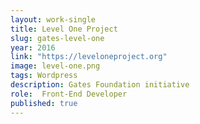 ```yaml
---
layout: work-single
title: Level One Project
slug: gates-level-one
year: 2016
link: "https://leveloneproject.org"
image: level-one.png
tags: Wordpress
description: Gates Foundation initiative
role:  Front-End Developer
published: true
---
```

